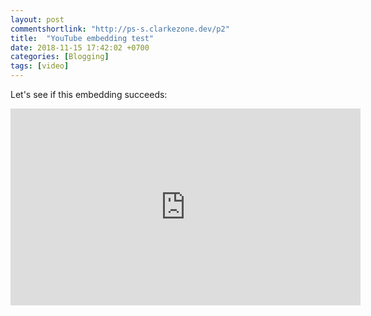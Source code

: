 ```yaml
---
layout: post
commentshortlink: "http://ps-s.clarkezone.dev/p2"
title:  "YouTube embedding test"
date: 2018-11-15 17:42:02 +0700
categories: [Blogging]
tags: [video]
---
```

Let's see if this embedding succeeds:
<iframe width="560" height="315" src="https://www.youtube.com/embed/wbiDCvkmF6g" frameborder="0" allow="accelerometer; autoplay; encrypted-media; gyroscope; picture-in-picture" allowfullscreen></iframe>
